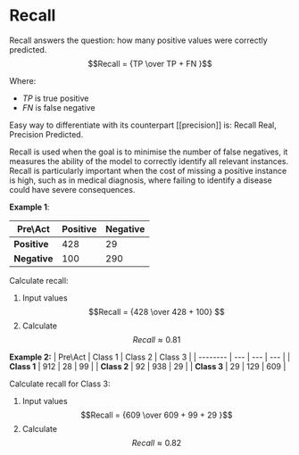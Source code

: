 # Recall 
Recall answers the question: how many positive values were correctly predicted. 
$$Recall = {TP \over TP + FN }$$

Where:
- $TP$ is true positive 
- $FN$ is false negative

Easy way to differentiate with its counterpart [[precision]] is:
	Recall Real,
	Precision Predicted.

Recall is used when the goal is to minimise the number of false negatives, it measures the ability of the model to correctly identify all relevant instances. Recall is particularly important when the cost of missing a positive instance is high, such as in medical diagnosis, where failing to identify a disease could have severe consequences.

**Example 1**:

| Pre\\Act | Positive | Negative |
| -------- | -------- | -------- |
| **Positive** | 428      | 29       |
| **Negative** | 100      | 290      |

Calculate recall: 
1. Input values $$Recall = {428 \over 428 + 100} $$
2. Calculate $$Recall \approx 0.81$$

**Example 2:**
| Pre\\Act | Class 1   | Class 2   | Class 3   |
| -------- | --- | --- | --- |
| **Class 1**        | 912 | 28  | 99  |
| **Class 2**        | 92  | 938 | 29  |
| **Class 3**        | 29  | 129 | 609    |

Calculate recall for Class 3: 
1. Input values $$Recall = {609 \over 609 + 99 + 29 }$$
2. Calculate $$Recall \approx 0.82$$


